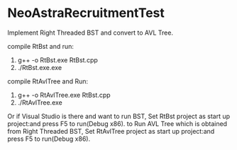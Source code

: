 # NeoAstraRecruitmentTest
Implement Right Threaded BST and convert to AVL Tree.

compile RtBst and run: 
1. g++ -o RtBst.exe RtBst.cpp
2. ./RtBst.exe.exe

compile RtAvlTree and Run:
1. g++ -o RtAvlTree.exe RtBst.cpp
2. ./RtAvlTree.exe

Or if Visual Studio is there and want to run BST, Set RtBst project as start up project:and press F5 to run(Debug x86).
to Run AVL Tree which is obtained from Right Threaded BST, Set RtAvlTree project as start up project:and press F5 to run(Debug x86).

